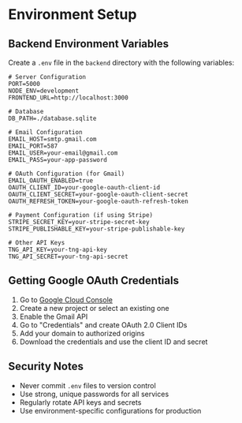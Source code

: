 # Environment Setup

## Backend Environment Variables

Create a `.env` file in the `backend` directory with the following variables:

```env
# Server Configuration
PORT=5000
NODE_ENV=development
FRONTEND_URL=http://localhost:3000

# Database
DB_PATH=./database.sqlite

# Email Configuration
EMAIL_HOST=smtp.gmail.com
EMAIL_PORT=587
EMAIL_USER=your-email@gmail.com
EMAIL_PASS=your-app-password

# OAuth Configuration (for Gmail)
EMAIL_OAUTH_ENABLED=true
OAUTH_CLIENT_ID=your-google-oauth-client-id
OAUTH_CLIENT_SECRET=your-google-oauth-client-secret
OAUTH_REFRESH_TOKEN=your-google-oauth-refresh-token

# Payment Configuration (if using Stripe)
STRIPE_SECRET_KEY=your-stripe-secret-key
STRIPE_PUBLISHABLE_KEY=your-stripe-publishable-key

# Other API Keys
TNG_API_KEY=your-tng-api-key
TNG_API_SECRET=your-tng-api-secret
```

## Getting Google OAuth Credentials

1. Go to [Google Cloud Console](https://console.cloud.google.com/)
2. Create a new project or select an existing one
3. Enable the Gmail API
4. Go to "Credentials" and create OAuth 2.0 Client IDs
5. Add your domain to authorized origins
6. Download the credentials and use the client ID and secret

## Security Notes

- Never commit `.env` files to version control
- Use strong, unique passwords for all services
- Regularly rotate API keys and secrets
- Use environment-specific configurations for production
